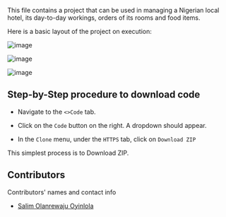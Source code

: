 This file contains a project that can be used in managing a Nigerian local hotel, its day-to-day workings, orders of its rooms and food items.

Here is a basic layout of the project on execution:

![image](https://user-images.githubusercontent.com/64667212/155834091-97250a39-1ca6-44f3-808b-cbe85e059c3d.png)

![image](https://user-images.githubusercontent.com/64667212/155834100-337e23b9-f44f-490d-a193-378609fb2463.png)

![image](https://user-images.githubusercontent.com/64667212/155834199-3bb17a1f-3fdb-43c5-b9da-09444712cf16.png)

## Step-by-Step procedure to download code

* Navigate to the `<>Code` tab.

* Click on the `Code` button on the right. A dropdown should appear.

* In the `Clone` menu, under the `HTTPS` tab, click on `Download ZIP`

This simplest process is to Download ZIP.

## Contributors

Contributors' names and contact info

* [Salim Olanrewaju Oyinlola](https://twitter.com/SalimOpines)

